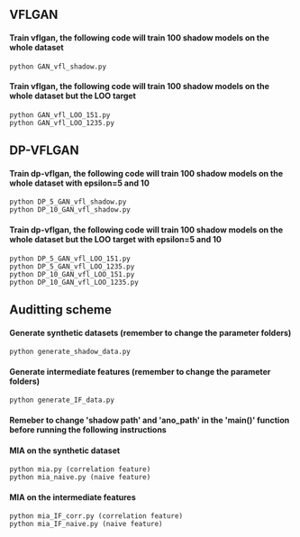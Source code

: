 ## VFLGAN
#### Train vflgan, the following code will train 100 shadow models on the whole dataset
```train
python GAN_vfl_shadow.py
```
#### Train vflgan, the following code will train 100 shadow models on the whole dataset but the LOO target
```train
python GAN_vfl_LOO_151.py
python GAN_vfl_LOO_1235.py
```

## DP-VFLGAN
#### Train dp-vflgan, the following code will train 100 shadow models on the whole dataset with epsilon=5 and 10
```train
python DP_5_GAN_vfl_shadow.py 
python DP_10_GAN_vfl_shadow.py 
```
#### Train dp-vflgan, the following code will train 100 shadow models on the whole dataset but the LOO target with epsilon=5 and 10
```train
python DP_5_GAN_vfl_LOO_151.py
python DP_5_GAN_vfl_LOO_1235.py
python DP_10_GAN_vfl_LOO_151.py
python DP_10_GAN_vfl_LOO_1235.py
```

## Auditting scheme

#### Generate synthetic datasets (remember to change the parameter folders)
```train
python generate_shadow_data.py
```
#### Generate intermediate features (remember to change the parameter folders)
```train
python generate_IF_data.py
```


#### Remeber to change 'shadow path' and 'ano_path' in the 'main()' function before running the following instructions

#### MIA on the synthetic dataset
```train
python mia.py (correlation feature)
python mia_naive.py (naive feature)
```
#### MIA on the intermediate features
```train
python mia_IF_corr.py (correlation feature)
python mia_IF_naive.py (naive feature)
```